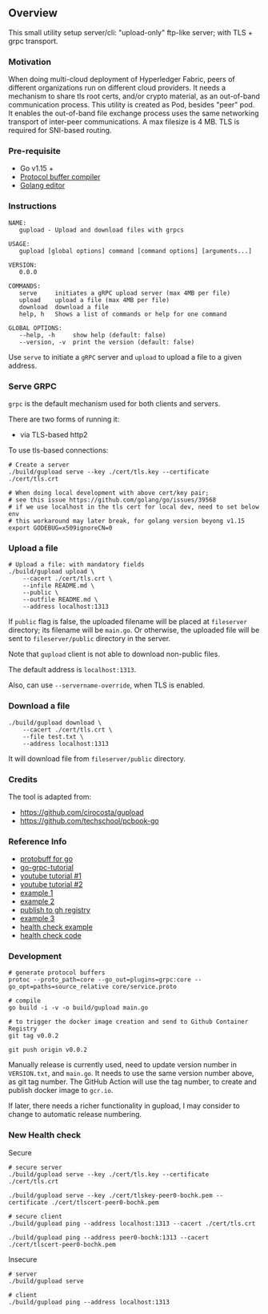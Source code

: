 ## Overview
This small utility setup server/cli: "upload-only" ftp-like server; with TLS + grpc transport.

### Motivation
When doing multi-cloud deployment of Hyperledger Fabric, peers of different organizations run on different cloud providers.
It needs a mechanism to share tls root certs, and/or crypto material, as an out-of-band communication process. This utility
is created as Pod, besides "peer" pod. It enables the out-of-band file exchange process uses the same networking transport
of inter-peer communications. A max filesize is 4 MB. TLS is required for SNI-based routing.

### Pre-requisite
- Go v1.15 +
- [Protocol buffer compiler](https://grpc.io/docs/languages/go/quickstart/)
- [Golang editor](https://jaxenter.com/top-5-ides-go-146348.html)

### Instructions
```text
NAME:
   gupload - Upload and download files with grpcs

USAGE:
   gupload [global options] command [command options] [arguments...]

VERSION:
   0.0.0

COMMANDS:
   serve     initiates a gRPC upload server (max 4MB per file)
   upload    upload a file (max 4MB per file)
   download  download a file
   help, h   Shows a list of commands or help for one command

GLOBAL OPTIONS:
   --help, -h     show help (default: false)
   --version, -v  print the version (default: false)
```

Use `serve` to initiate a `gRPC` server and `upload` to upload a file to a given address.

### Serve GRPC

`grpc` is the default mechanism used for both clients and servers.

There are two forms of running it:

- via TLS-based http2

To use tls-based connections:

```shell script
# Create a server
./build/gupload serve --key ./cert/tls.key --certificate ./cert/tls.crt

# When doing local development with above cert/key pair;
# see this issue https://github.com/golang/go/issues/39568
# if we use localhost in the tls cert for local dev, need to set below env
# this workaround may later break, for golang version beyong v1.15
export GODEBUG=x509ignoreCN=0
```

### Upload a file
```shell script
# Upload a file: with mandatory fields
./build/gupload upload \
    --cacert ./cert/tls.crt \
    --infile README.md \
    --public \
    --outfile README.md \
    --address localhost:1313

```
If `public` flag is false, the uploaded filename will be placed at `fileserver` directory; its filename will be `main.go`. Or
otherwise, the uploaded file will be sent to `fileserver/public` directory in the server.

Note that `gupload` client is not able to download non-public files.

The default address is `localhost:1313`.

Also, can use `--servername-override`, when TLS is enabled.

### Download a file
```shell script
./build/gupload download \
    --cacert ./cert/tls.crt \
    --file test.txt \
    --address localhost:1313
```

It will download file from `fileserver/public` directory.


### Credits
The tool is adapted from:
- https://github.com/cirocosta/gupload
- https://github.com/techschool/pcbook-go

### Reference Info
- [protobuff for go](https://developers.google.com/protocol-buffers/docs/gotutorial)
- [go-grpc-tutorial](https://tutorialedge.net/golang/go-grpc-beginners-tutorial/)
- [youtube tutorial #1](https://www.youtube.com/watch?v=BdzYdN_Zd9Q)
- [youtube tutorial #2](https://www.youtube.com/watch?v=i2p0Snwk4gc)
- [example 1](https://gitlab.com/pantomath-io/demo-grpc)
- [example 2](https://medium.com/pantomath/how-we-use-grpc-to-build-a-client-server-system-in-go-dd20045fa1c2)
- [publish to gh registry](https://github.com/actions/starter-workflows/blob/main/ci/docker-publish.yml)
- [example 3](https://github.com/fuskovic/server-streaming)
- [health check example](https://blog.wu-boy.com/2017/11/grpc-health-check-in-go/)
- [health check code](https://github.com/go-training/grpc-health-check)

### Development
```shell script
# generate protocol buffers
protoc --proto_path=core --go_out=plugins=grpc:core --go_opt=paths=source_relative core/service.proto

# compile
go build -i -v -o build/gupload main.go

# to trigger the docker image creation and send to Github Container Registry
git tag v0.0.2

git push origin v0.0.2
```

Manually release is currently used, need to update version number in `VERSION.txt`, and `main.go`. It needs to use the
same version number above, as git tag number. The GitHub Action will use the tag number, to create and publish docker
image to `gcr.io`.

If later, there needs a richer functionality in gupload, I may consider to change to automatic release numbering.

### New Health check
Secure
```shell
# secure server
./build/gupload serve --key ./cert/tls.key --certificate ./cert/tls.crt

./build/gupload serve --key ./cert/tlskey-peer0-bochk.pem --certificate ./cert/tlscert-peer0-bochk.pem

# secure client
./build/gupload ping --address localhost:1313 --cacert ./cert/tls.crt

./build/gupload ping --address peer0-bochk:1313 --cacert ./cert/tlscert-peer0-bochk.pem
```

Insecure
```shell
# server
./build/gupload serve

# client
./build/gupload ping --address localhost:1313
```
